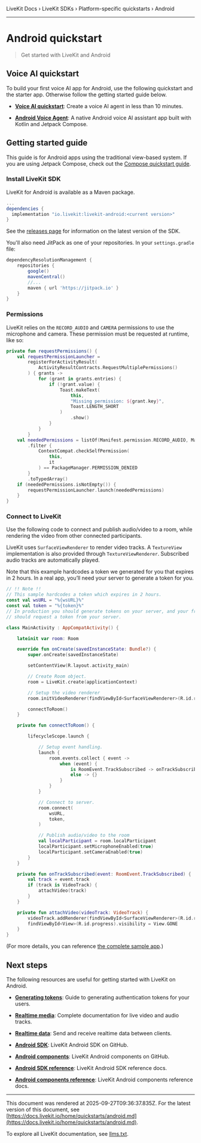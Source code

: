 LiveKit Docs › LiveKit SDKs › Platform-specific quickstarts › Android

---

# Android quickstart

> Get started with LiveKit and Android

## Voice AI quickstart

To build your first voice AI app for Android, use the following quickstart and the starter app. Otherwise follow the getting started guide below.

- **[Voice AI quickstart](https://docs.livekit.io/agents/start/voice-ai.md)**: Create a voice AI agent in less than 10 minutes.

- **[Android Voice Agent](https://github.com/livekit-examples/agent-starter-android)**: A native Android voice AI assistant app built with Kotlin and Jetpack Compose.

## Getting started guide

This guide is for Android apps using the traditional view-based system. If you are using Jetpack Compose, check out the [Compose quickstart guide](https://docs.livekit.io/home/quickstarts/android-compose.md).

### Install LiveKit SDK

LiveKit for Android is available as a Maven package.

```groovy
...
dependencies {
  implementation "io.livekit:livekit-android:<current version>"
}

```

See the [releases page](https://github.com/livekit/client-sdk-android/releases) for information on the latest version of the SDK.

You'll also need JitPack as one of your repositories. In your `settings.gradle` file:

```groovy
dependencyResolutionManagement {
    repositories {
        google()
        mavenCentral()
        //...
        maven { url 'https://jitpack.io' }
    }
}

```

### Permissions

LiveKit relies on the `RECORD_AUDIO` and `CAMERA` permissions to use the microphone and camera. These permission must be requested at runtime, like so:

```kt
private fun requestPermissions() {
    val requestPermissionLauncher =
        registerForActivityResult(
            ActivityResultContracts.RequestMultiplePermissions()
        ) { grants ->
            for (grant in grants.entries) {
                if (!grant.value) {
                    Toast.makeText(
                        this,
                        "Missing permission: ${grant.key}",
                        Toast.LENGTH_SHORT
                    )
                        .show()
                }
            }
        }
    val neededPermissions = listOf(Manifest.permission.RECORD_AUDIO, Manifest.permission.CAMERA)
        .filter {
            ContextCompat.checkSelfPermission(
                this,
                it
            ) == PackageManager.PERMISSION_DENIED
        }
        .toTypedArray()
    if (neededPermissions.isNotEmpty()) {
        requestPermissionLauncher.launch(neededPermissions)
    }
}

```

### Connect to LiveKit

Use the following code to connect and publish audio/video to a room, while rendering the video from other connected participants.

LiveKit uses `SurfaceViewRenderer` to render video tracks. A `TextureView` implementation is also provided through `TextureViewRenderer`. Subscribed audio tracks are automatically played.

Note that this example hardcodes a token we generated for you that expires in 2 hours. In a real app, you’ll need your server to generate a token for you.

```kt
// !! Note !!
// This sample hardcodes a token which expires in 2 hours.
const val wsURL = "%{wsURL}%"
const val token = "%{token}%"
// In production you should generate tokens on your server, and your frontend
// should request a token from your server.

class MainActivity : AppCompatActivity() {

    lateinit var room: Room

    override fun onCreate(savedInstanceState: Bundle?) {
        super.onCreate(savedInstanceState)

        setContentView(R.layout.activity_main)

        // Create Room object.
        room = LiveKit.create(applicationContext)

        // Setup the video renderer
        room.initVideoRenderer(findViewById<SurfaceViewRenderer>(R.id.renderer))

        connectToRoom()
    }

    private fun connectToRoom() {

        lifecycleScope.launch {

            // Setup event handling.
            launch {
                room.events.collect { event ->
                    when (event) {
                        is RoomEvent.TrackSubscribed -> onTrackSubscribed(event)
                        else -> {}
                    }
                }
            }

            // Connect to server.
            room.connect(
                wsURL,
                token,
            )

            // Publish audio/video to the room
            val localParticipant = room.localParticipant
            localParticipant.setMicrophoneEnabled(true)
            localParticipant.setCameraEnabled(true)
        }
    }

    private fun onTrackSubscribed(event: RoomEvent.TrackSubscribed) {
        val track = event.track
        if (track is VideoTrack) {
            attachVideo(track)
        }
    }

    private fun attachVideo(videoTrack: VideoTrack) {
        videoTrack.addRenderer(findViewById<SurfaceViewRenderer>(R.id.renderer))
        findViewById<View>(R.id.progress).visibility = View.GONE
    }
}

```

(For more details, you can reference [the complete sample app](https://github.com/livekit/client-sdk-android/blob/d8c3b2c8ad8c129f061e953eae09fc543cc715bb/sample-app-basic/src/main/java/io/livekit/android/sample/basic/MainActivity.kt#L21).)

## Next steps

The following resources are useful for getting started with LiveKit on Android.

- **[Generating tokens](https://docs.livekit.io/home/server/generating-tokens.md)**: Guide to generating authentication tokens for your users.

- **[Realtime media](https://docs.livekit.io/home/client/tracks.md)**: Complete documentation for live video and audio tracks.

- **[Realtime data](https://docs.livekit.io/home/client/data.md)**: Send and receive realtime data between clients.

- **[Android SDK](https://github.com/livekit/client-sdk-android)**: LiveKit Android SDK on GitHub.

- **[Android components](https://github.com/livekit/components-android)**: LiveKit Android components on GitHub.

- **[Android SDK reference](https://docs.livekit.io/reference/client-sdk-android/index.html.md)**: LiveKit Android SDK reference docs.

- **[Android components reference](https://docs.livekit.io/reference/components/android.md)**: LiveKit Android components reference docs.

---

This document was rendered at 2025-09-27T09:36:37.835Z.
For the latest version of this document, see [https://docs.livekit.io/home/quickstarts/android.md](https://docs.livekit.io/home/quickstarts/android.md).

To explore all LiveKit documentation, see [llms.txt](https://docs.livekit.io/llms.txt).